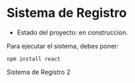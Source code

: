 <h1>Sistema de Registro</h1>

- Estado del proyecto: en construccion.

Para ejecutar el sistema, debes poner:

```npm install react```

Sistema de Registro 2
